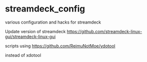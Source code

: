 # streamdeck_config
various configuration and hacks for streamdeck


Update version of streamdeck
https://github.com/streamdeck-linux-gui/streamdeck-linux-gui



scripts using 
https://github.com/ReimuNotMoe/ydotool

instead of xdotool
